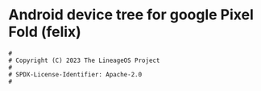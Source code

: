 # Android device tree for google Pixel Fold (felix)

```
#
# Copyright (C) 2023 The LineageOS Project
#
# SPDX-License-Identifier: Apache-2.0
#
```
